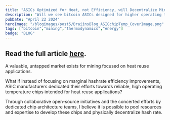 ```yaml
---
title: "ASICs Optimized for Heat, not Efficiency, will Decentralize Mining"
description: "Will we see bitcoin ASICs designed for higher operating temperature and heat reuse? I go into the details with my first publication on the Braiins Blog!"
pubDate: "April 22 2024"
heroImage: "/blogimages/post5/BraiinsBlog_ASICchipTemp_CoverImage.png"
tags: ["bitcoin","mining","thermodynamics","energy"]
badge: "BLOG"
---
```


Read the full article <a href="https://braiins.com/blog" target="_blank">here</a>.
---

A valuable, untapped market exists for mining focused on heat reuse applications.

What if instead of focusing on marginal hashrate efficiency improvements, ASIC manufacturers dedicated their efforts towards reliable, high operating temperature chips intended for heat reuse applications?

Through collaborative open-source initiatives and the concerted efforts by dedicated chip architecture teams, I believe it is possible to pool resources and expertise to develop these chips and physically decentralize hash rate.
